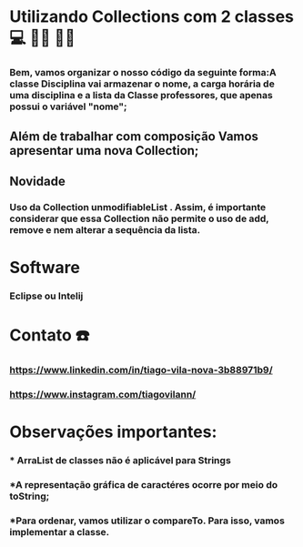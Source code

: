 # Utilizando Collections com 2 classes :computer: :banana::apple: :green_apple::melon:

### Bem, vamos organizar o nosso código da seguinte forma:A classe Disciplina vai armazenar o nome, a carga horária de uma disciplina e a lista da Classe  professores, que apenas possui o variável "nome";

## Além de trabalhar com composição Vamos apresentar uma nova Collection;

## Novidade

### Uso da Collection unmodifiableList . Assim, é importante considerar que essa Collection não permite o uso de add, remove e nem alterar a sequência da lista.

# Software

### Eclipse ou Intelij

# Contato :telephone: 

### https://www.linkedin.com/in/tiago-vila-nova-3b88971b9/

### https://www.instagram.com/tiagovilann/



# Observações importantes: 

### * ArraList de classes não é aplicável para Strings

### *A representação gráfica de caractéres ocorre por meio do toString;

### *Para ordenar, vamos utilizar o compareTo. Para isso, vamos implementar a classe.



